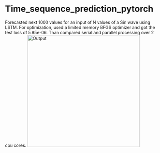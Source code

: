 # Time_sequence_prediction_pytorch
Forecasted next 1000 values for an input of N values of a Sin wave using LSTM. For optimization, used a limited memory BFGS optimizer and got the test loss of 5.85e-06. Than compared serial and parallel processing over 2 cpu cores. 
<img width="371" alt="Output" src="https://github.com/harsh2198/Time_sequence_prediction_pytorch/assets/49284471/f112f0cb-21e9-46c8-9c79-6ca7c77716e6">
